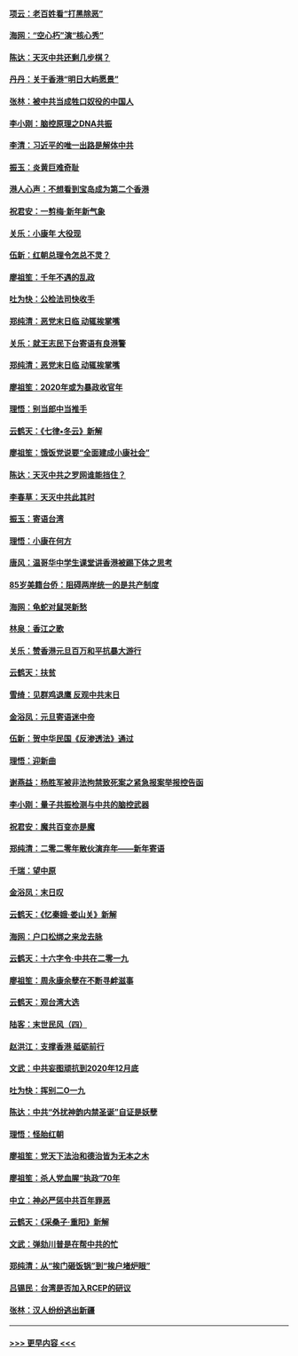 #### [项云：老百姓看“打黑除恶”](../pages/nsc993/n11785398.md?t=01112302) 
#### [海网：“空心朽”演“核心秀”](../pages/nsc993/n11783874.md?t=01112302) 
#### [陈达：天灭中共还剩几步棋？](../pages/nsc993/n11783719.md?t=01112302) 
#### [丹丹：关于香港“明日大屿愿景”](../pages/nsc993/n11783273.md?t=01112302) 
#### [张林：被中共当成牲口奴役的中国人](../pages/nsc993/n11782397.md?t=01112302) 
#### [李小刚：脑控原理之DNA共振](../pages/nsc993/n11780962.md?t=01112302) 
#### [李清：习近平的唯一出路是解体中共](../pages/nsc993/n11780866.md?t=01112302) 
#### [振玉：炎黄巨难奇耻](../pages/nsc993/n11779632.md?t=01112302) 
#### [港人心声：不想看到宝岛成为第二个香港](../pages/nsc993/n11778817.md?t=01112302) 
#### [祝君安：一剪梅‧新年新气象](../pages/nsc993/n11776340.md?t=01112302) 
#### [关乐：小康年 大役现](../pages/nsc993/n11774213.md?t=01112302) 
#### [伍新：红朝总理令怎总不灵？](../pages/nsc993/n11770813.md?t=01112302) 
#### [廖祖笙：千年不遇的乱政](../pages/nsc993/n11770373.md?t=01112302) 
#### [吐为快：公检法司快收手](../pages/nsc993/n11770359.md?t=01112302) 
#### [郑纯清：恶党末日临 动辄挨掌嘴](../pages/nsc993/n11769912.md?t=01112302) 
#### [关乐：就王志民下台寄语有良港警](../pages/nsc993/n11769903.md?t=01112302) 
#### [郑纯清：恶党末日临 动辄挨掌嘴](../pages/nsc993/n11769356.md?t=01112302) 
#### [廖祖笙：2020年或为暴政收官年](../pages/nsc993/n11768216.md?t=01112302) 
#### [理悟：别当郎中当推手](../pages/nsc993/n11768243.md?t=01112302) 
#### [云鹤天：《七律▪冬云》新解](../pages/nsc993/n11768204.md?t=01112302) 
#### [廖祖笙：饿饭党说要“全面建成小康社会”](../pages/nsc993/n11767482.md?t=01112302) 
#### [陈达：天灭中共之罗网谁能挡住？](../pages/nsc993/n11767465.md?t=01112302) 
#### [李春草：天灭中共此其时](../pages/nsc993/n11767452.md?t=01112302) 
#### [振玉：寄语台湾](../pages/nsc993/n11767432.md?t=01112302) 
#### [理悟：小康在何方](../pages/nsc993/n11767394.md?t=01112302) 
#### [唐风：温哥华中学生课堂讲香港被踢下体之思考](../pages/nsc993/n11766848.md?t=01112302) 
#### [85岁美籍台侨：阻碍两岸统一的是共产制度](../pages/nsc993/n11765043.md?t=01112302) 
#### [海网：龟蛇对鼠哭新愁](../pages/nsc993/n11764895.md?t=01112302) 
#### [林泉：香江之歌](../pages/nsc993/n11764415.md?t=01112302) 
#### [关乐：赞香港元旦百万和平抗暴大游行](../pages/nsc993/n11764382.md?t=01112302) 
#### [云鹤天：扶贫](../pages/nsc993/n11764245.md?t=01112302) 
#### [雪绮：见群鸡退鹰  反观中共末日](../pages/nsc993/n11762112.md?t=01112302) 
#### [金浴凤：元旦寄语迷中帝](../pages/nsc993/n11761788.md?t=01112302) 
#### [伍新：贺中华民国《反渗透法》通过](../pages/nsc993/n11761994.md?t=01112302) 
#### [理悟：迎新曲](../pages/nsc993/n11761152.md?t=01112302) 
#### [谢燕益：杨胜军被非法拘禁致死案之紧急报案举报控告函](../pages/nsc993/n11756134.md?t=01112302) 
#### [李小刚：量子共振检测与中共的脑控武器](../pages/nsc993/n11754518.md?t=01112302) 
#### [祝君安：魔共百变亦是魔](../pages/nsc993/n11754469.md?t=01112302) 
#### [郑纯清：二零二零年散伙演弃年——新年寄语](../pages/nsc993/n11754195.md?t=01112302) 
#### [千瑞：望中原](../pages/nsc993/n11754159.md?t=01112302) 
#### [金浴凤：末日叹](../pages/nsc993/n11752359.md?t=01112302) 
#### [云鹤天：《忆秦娥‧娄山关》新解](../pages/nsc993/n11752348.md?t=01112302) 
#### [海网：户口松绑之来龙去脉](../pages/nsc993/n11752328.md?t=01112302) 
#### [云鹤天：十六字令‧中共在二零一九](../pages/nsc993/n11752305.md?t=01112302) 
#### [廖祖笙：周永康余孽在不断寻衅滋事](../pages/nsc993/n11751013.md?t=01112302) 
#### [云鹤天：观台湾大选](../pages/nsc993/n11751007.md?t=01112302) 
#### [陆客：末世民风（四）](../pages/nsc993/n11749203.md?t=01112302) 
#### [赵洪江：支撑香港 砥砺前行](../pages/nsc993/n11748482.md?t=01112302) 
#### [文武：中共妄图顽抗到2020年12月底](../pages/nsc993/n11748446.md?t=01112302) 
#### [吐为快：挥别二O一九](../pages/nsc993/n11748411.md?t=01112302) 
#### [陈达：中共“外扰神韵内禁圣诞”自证是妖孽](../pages/nsc993/n11748226.md?t=01112302) 
#### [理悟：怪胎红朝](../pages/nsc993/n11748206.md?t=01112302) 
#### [廖祖笙：党天下法治和德治皆为无本之木](../pages/nsc993/n11748135.md?t=01112302) 
#### [廖祖笙：杀人党血腥“执政”70年](../pages/nsc993/n11745144.md?t=01112302) 
#### [中立：神必严惩中共百年罪恶](../pages/nsc993/n11744970.md?t=01112302) 
#### [云鹤天：《采桑子‧重阳》新解](../pages/nsc993/n11744948.md?t=01112302) 
#### [文武：弹劾川普是在帮中共的忙](../pages/nsc993/n11744758.md?t=01112302) 
#### [郑纯清：从“挨门砸饭锅”到“挨户堵炉眼”](../pages/nsc993/n11744745.md?t=01112302) 
#### [吕锡民：台湾是否加入RCEP的研议](../pages/nsc993/n11744701.md?t=01112302) 
#### [张林：汉人纷纷逃出新疆](../pages/nsc993/n11743530.md?t=01112302) 

----
#### [ >>> 更早内容 <<< ](../indexes/nsc993-earlier.md)
